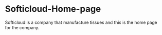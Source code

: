 # Softicloud-Home-page
Softicloud is a company that manufacture tissues and this is the home page for the company.
